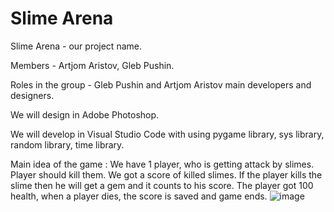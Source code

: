 # Slime Arena
Slime Arena - our project name.

Members - Artjom Aristov, Gleb Pushin.

Roles in the group - Gleb Pushin and Artjom Aristov main developers and designers.

We will design in Adobe Photoshop.

We will develop in Visual Studio Code with using pygame library, sys library, random library, time library.

Main idea of the game : We have 1 player, who is getting attack by slimes. Player should kill them. We got a score of killed slimes. If the player kills the slime then he will get a gem and it counts to his score. The player got 100 health, when a player dies, the score is saved and game ends.
![image](https://user-images.githubusercontent.com/128219166/236792290-31b24b12-e561-4a0f-966a-8194f459680f.png)
